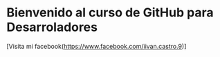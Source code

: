 # Bienvenido al curso de GitHub para Desarroladores

[Visita mi facebook(https://www.facebook.com/iivan.castro.9)]
